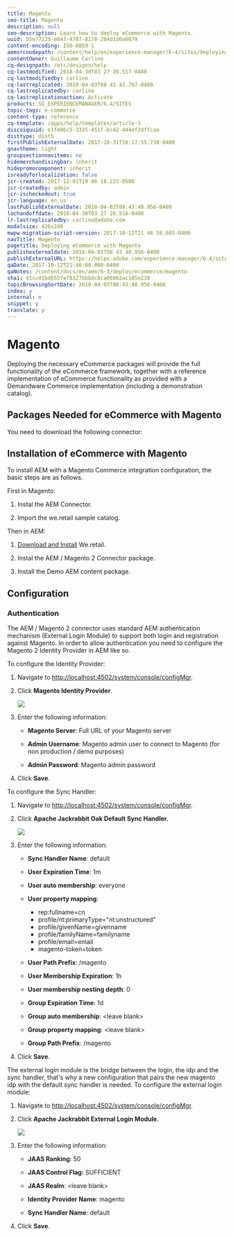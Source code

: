 ```yaml
---
title: Magento
seo-title: Magento
description: null
seo-description: Learn how to deploy eCommerce with Magento.
uuid: 55e77225-e64f-4707-8178-204d1d0a0879
content-encoding: ISO-8859-1
aemsrcnodepath: /content/help/en/experience-manager/6-4/sites/deploying/using/magento
contentOwner: Guillaume Carlino
cq-designpath: /etc/designs/help
cq-lastmodified: 2018-04-30T03 27 26.517-0400
cq-lastmodifiedby: carlino
cq-lastreplicated: 2018-04-03T08 43 41.787-0400
cq-lastreplicatedby: carlino
cq-lastreplicationaction: Activate
products: SG_EXPERIENCEMANAGER/6.4/SITES
topic-tags: e-commerce
content-type: reference
cq-template: /apps/help/templates/article-3
discoiquuid: e1f486c5-3335-451f-bc42-444ef2dffcae
disttype: dist5
firstPublishExternalDate: 2017-10-31T16:17:55.730-0400
gnavtheme: light
groupsectionnavitems: no
hidemerchandisingbar: inherit
hidepromocomponent: inherit
isreadyforlocalization: false
jcr-created: 2017-12-01T19 06 18.223-0500
jcr-createdby: admin
jcr-ischeckedout: true
jcr-language: en_us
lastPublishExternalDate: 2018-04-03T08:43:40.956-0400
lochandoffdate: 2018-04-30T03 27 26.516-0400
lr-lastreplicatedby: carlino@adobe.com
modalsize: 426x240
mwpw-migration-script-version: 2017-10-12T21 46 58.665-0400
navTitle: Magento
pagetitle: Deploying eCommerce with Magento
publishexternaldate: 2018-04-03T08 43 40.956-0400
publishExternalURL: https://helpx.adobe.com/experience-manager/6-4/sites/deploying/using/magento.html
qaDate: 2017-10-12T21:46:00.000-0400
qaNotes: /content/docs/en/aem/6-3/deploy/ecommerce/magento
sha1: 41cc41bd655fef83275bbdc8ca06862ac185e238
topicBrowsingSortDate: 2018-04-03T08:43:40.956-0400
index: y
internal: n
snippet: y
translate: y
---
```


# Magento

Deploying the necessary eCommerce packages will provide the full functionality of the eCommerce framework, together with a reference implementation of eCommerce functionality as provided with a Demandware Commerce implementation (including a demonstration catalog).

## Packages Needed for eCommerce with Magento

You need to download the following connector:

## Installation of eCommerce with Magento

To install AEM with a Magento Commerce integration configuration, the basic steps are as follows.

First in Magento:

1. Instal the AEM Connector.

1. Import the we.retail sample catalog.

Then in AEM:

1. [Download and Install](https://github.com/Adobe-Marketing-Cloud/aem-sample-we-retail/releases) We.retail.

1. Instal the AEM / Magento 2 Connector package.

1. Install the Demo AEM content package.

## Configuration

### Authentication

The AEM / Magento 2 connector uses standard AEM authentication mechanism (External Login Module) to support both login and registration against Magento. In order to allow authentication you need to configure the Magento 2 Identity Provider in AEM like so.

To configure the Identity Provider:

1. Navigate to [http://localhost:4502/system/console/configMgr](http://localhost:4502/system/console/configMgr).

1. Click **Magento Identity Provider**.

   ![](assets/chlimage_1.jpeg)

1. Enter the following information:

    * **Magento Server**: Full URL of your Magento server 

    * **Admin Username**: Magento admin user to connect to Magento (for non production / demo purposes) 

    * **Admin Password**: Magento admin password

1. Click **Save**.

To configure the Sync Handler:

1. Navigate to [http://localhost:4502/system/console/configMgr](http://localhost:4502/system/console/configMgr).

1. Click **Apache Jackrabbit Oak Default Sync Handler.**

   ![](assets/chlimage_1.jpeg)

1. Enter the following information:

    * **Sync Handler Name**: default
    * **User Expiration Time**: 1m

    * **User auto membership**: everyone
    * **User property mapping**:

        * rep:fullname=cn
        * profile/nt:primaryType="nt:unstructured"
        * profile/givenName=givenname
        * profile/familyName=familyname
        * profile/email=email
        * magento-token=token

    * **User Path Prefix**: /magento
    * **User Membership Expiration**: 1h
    * **User membership nesting depth**: 0
    * **Group Expiration Time**: 1d
    * **Group auto membership**: &lt;leave blank&gt;
    * **Group property mapping**: &lt;leave blank&gt;
    * **Group Path Prefix**: /magento

1. Click **Save**.

The external login module is the bridge between the login, the idp and the sync handler, that's why a new configuration that pairs the new magento idp with the default sync handler is needed. To configure the external login module:

1. Navigate to [http://localhost:4502/system/console/configMgr](http://localhost:4502/system/console/configMgr).

1. Click **Apache Jackrabbit External Login Module**.

   ![](assets/chlimage_1.jpeg)

1. Enter the following information:

    * **JAAS Ranking**: 50

    * **JAAS Control Flag:** SUFFICIENT

    * **JAAS Realm**: &lt;leave blank&gt;

    * **Identity Provider Name**: magento

    * **Sync Handler Name**: default

1. Click **Save**.

